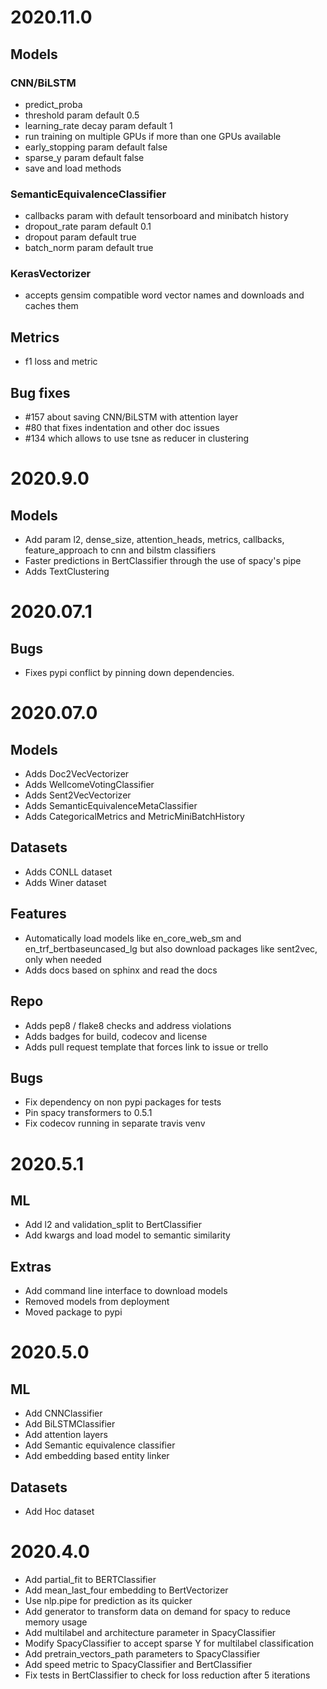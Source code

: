# 2020.11.0

Models
---

### CNN/BiLSTM
- predict_proba
- threshold param default 0.5
- learning_rate decay param default 1
- run training on multiple GPUs if more than one GPUs available
- early_stopping param default false
- sparse_y param default false
- save and load methods

### SemanticEquivalenceClassifier
- callbacks param with default tensorboard and minibatch history
- dropout_rate param default 0.1
- dropout param default true
- batch_norm param default true

### KerasVectorizer
- accepts gensim compatible word vector names and downloads and caches them

Metrics
---
- f1 loss and metric

Bug fixes
---
- #157 about saving CNN/BiLSTM with attention layer
- #80  that fixes indentation and other doc issues
- #134 which allows to use tsne as reducer in clustering

# 2020.9.0

Models
---
* Add param l2, dense_size, attention_heads, metrics, callbacks, feature_approach to cnn and bilstm classifiers
* Faster predictions in BertClassifier through the use of spacy's pipe
* Adds TextClustering

# 2020.07.1

Bugs
---
* Fixes pypi conflict by pinning down dependencies.

# 2020.07.0

Models
---
* Adds Doc2VecVectorizer
* Adds WellcomeVotingClassifier
* Adds Sent2VecVectorizer
* Adds SemanticEquivalenceMetaClassifier
* Adds CategoricalMetrics and MetricMiniBatchHistory

Datasets
---
* Adds CONLL dataset
* Adds Winer dataset

Features
---
* Automatically load models like en_core_web_sm and en_trf_bertbaseuncased_lg but also download packages like sent2vec, only when needed
* Adds docs based on sphinx and read the docs

Repo
---
* Adds pep8 / flake8 checks and address violations
* Adds badges for build, codecov and license
* Adds pull request template that forces link to issue or trello

Bugs
---
* Fix dependency on non pypi packages for tests
* Pin spacy transformers to 0.5.1
* Fix codecov running in separate travis venv

# 2020.5.1

## ML
* Add l2 and validation_split to BertClassifier
* Add kwargs and load model to semantic similarity

## Extras
* Add command line interface to download models
* Removed models from deployment
* Moved package to pypi


# 2020.5.0

## ML

* Add CNNClassifier
* Add BiLSTMClassifier
* Add attention layers
* Add Semantic equivalence classifier
* Add embedding based entity linker

## Datasets

* Add Hoc dataset

# 2020.4.0

* Add partial_fit to BERTClassifier
* Add mean_last_four embedding to BertVectorizer
* Use nlp.pipe for prediction as its quicker
* Add generator to transform data on demand for spacy to reduce memory usage
* Add multilabel and architecture parameter in SpacyClassifier
* Modify SpacyClassifier to accept sparse Y for multilabel classification
* Add pretrain_vectors_path parameters to SpacyClassifier
* Add speed metric to SpacyClassifier and BertClassifier
* Fix tests in BertClassifier to check for loss reduction after 5 iterations
